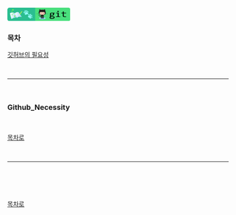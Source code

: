 <br />
<a href="https://github.com/seol-yu/TIL/tree/master/Git/Git_Master" target="_blank"><img src="https://github.com/seol-yu/TIL/blob/master/images/git-badge-logo.png?raw=true" height=30 /></a>
<br />

### 목차

[깃허브의 필요성](#Github_Necessity)



<br/>

---

<br/>

### Github_Necessity



<br />

[목차로](#목차)

<br />

---

<br />

### 

<br />

[목차로](#목차)

<br />